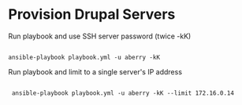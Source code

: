 # Provision Drupal Servers


Run playbook and use SSH server password (twice -kK)

```

ansible-playbook playbook.yml -u aberry -kK  

```

Run playbook and limit to a single server's IP address
```

 ansible-playbook playbook.yml -u aberry -kK --limit 172.16.0.14

```
